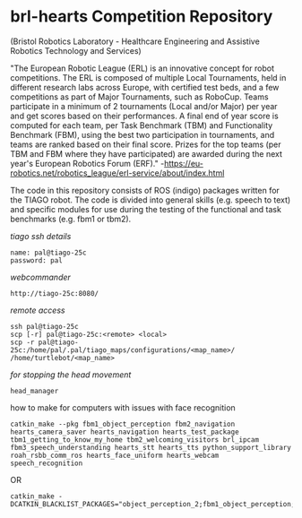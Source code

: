 # brl-hearts Competition Repository 
(Bristol Robotics Laboratory - Healthcare Engineering and Assistive Robotics Technology and Services)

"The European Robotic League (ERL) is an innovative concept for robot competitions. The ERL is composed of multiple Local Tournaments, held in different research labs across Europe, with certified test beds, and a few competitions as part of Major Tournaments, such as RoboCup. Teams participate in a minimum of 2 tournaments (Local and/or Major) per year and get scores based on their performances. A final end of year score is computed for each team, per Task Benchmark (TBM) and Functionality Benchmark (FBM), using the best two participation in tournaments, and teams are ranked based on their final score. Prizes for the top teams (per TBM and FBM where they have participated) are awarded during the next year's European Robotics Forum (ERF)."
-https://eu-robotics.net/robotics_league/erl-service/about/index.html



The code in this repository consists of ROS (indigo) packages written for the TIAGO robot. The code is divided into general skills (e.g. speech to text) and specific modules for use during the testing of the functional and task benchmarks (e.g. fbm1 or tbm2). 

_tiago ssh details_
```
name: pal@tiago-25c
password: pal
```

_webcommander_
```
http://tiago-25c:8080/
```

_remote access_
```
ssh pal@tiago-25c
scp [-r] pal@tiago-25c:<remote> <local>
scp -r pal@tiago-25c:/home/pal/.pal/tiago_maps/configurations/<map_name>/ /home/turtlebot/<map_name>
```

_for stopping the head movement_
```
head_manager
```

how to make for computers with issues with face recognition
```
catkin_make --pkg fbm1_object_perception fbm2_navigation hearts_camera_saver hearts_navigation hearts_test_package tbm1_getting_to_know_my_home tbm2_welcoming_visitors brl_ipcam fbm3_speech_understanding hearts_stt hearts_tts python_support_library roah_rsbb_comm_ros hearts_face_uniform hearts_webcam speech_recognition
```

OR

```
catkin_make -DCATKIN_BLACKLIST_PACKAGES="object_perception_2;fbm1_object_perception;hearts_face_uniform_reg;hearts_face_uniform"
```

